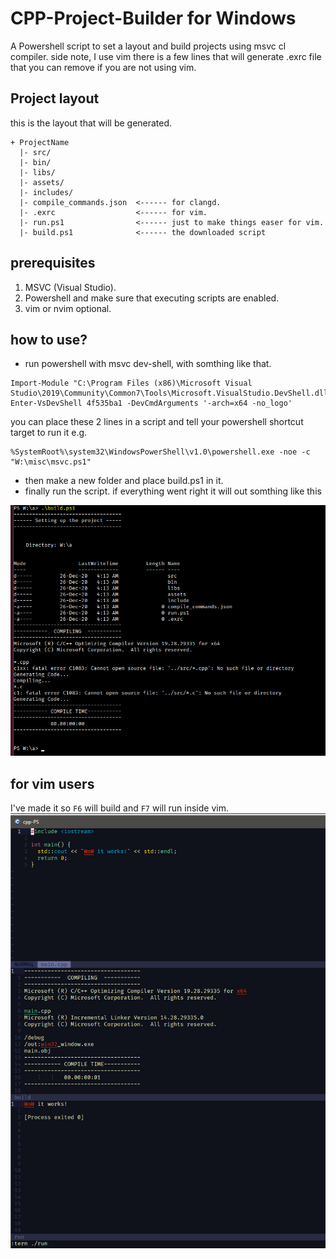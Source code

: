 # CPP-Project-Builder for Windows
A Powershell script to set a layout and build projects using msvc cl compiler.
side note, I use vim there is a few lines that will generate .exrc file that you can remove if you are not using vim.

## Project layout
this is the layout that will be generated.
```
+ ProjectName
  |- src/
  |- bin/
  |- libs/
  |- assets/
  |- includes/
  |- compile_commands.json  <------ for clangd.
  |- .exrc                  <------ for vim.
  |- run.ps1                <------ just to make things easer for vim.
  |- build.ps1              <------ the downloaded script
``` 
## prerequisites
1. MSVC (Visual Studio).
1. Powershell and make sure that executing scripts are enabled.
1. vim or nvim optional.

## how to use?
- run powershell with msvc dev-shell, with somthing like that.
```
Import-Module "C:\Program Files (x86)\Microsoft Visual Studio\2019\Community\Common7\Tools\Microsoft.VisualStudio.DevShell.dll"
Enter-VsDevShell 4f535ba1 -DevCmdArguments '-arch=x64 -no_logo'
```
  you can place these 2 lines in a script and tell your powershell shortcut target to run it e.g.
```
%SystemRoot%\system32\WindowsPowerShell\v1.0\powershell.exe -noe -c "W:\misc\msvc.ps1"
```
- then make a new folder and place build.ps1 in it.
- finally run the script. if everything went right it will out somthing like this

![](build-output.png)

## for vim users
I've made it so `F6` will build and `F7` will run inside vim.
![](buildNrun.png)
